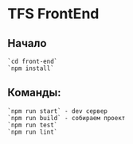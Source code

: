# TFS FrontEnd

## Начало
    `cd front-end`
    `npm install`

## Команды:
    `npm run start` - dev сервер
    `npm run build` - собираем проект
    `npm run test`
    `npm run lint`
